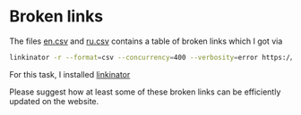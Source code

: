 # Broken links


The files [en.csv](./en.csv) and [ru.csv](./ru.csv) contains a table of broken links which I got via
```sh
linkinator -r --format=csv --concurrency=400 --verbosity=error https://developer.mozilla.org/en/docs/Web |& tee -a en.csv
```

For this task, I installed [linkinator](https://github.com/JustinBeckwith/linkinator#installation)

Please suggest how at least some of these broken links can be efficiently updated on the website.